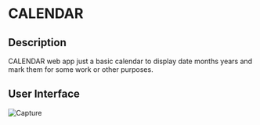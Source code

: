 # 
# CALENDAR
## Description
CALENDAR web app just a basic calendar to display date months years and mark them for some work or other purposes.


## User Interface

![Capture](https://user-images.githubusercontent.com/86045021/177007517-6aa23ff2-a291-41b1-988b-cd1247f819cb.JPG)
